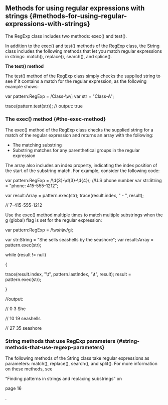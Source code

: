 ## Methods for using regular expressions with strings {#methods-for-using-regular-expressions-with-strings}

The RegExp class includes two methods: exec() and test().

In addition to the exec() and test() methods of the RegExp class, the String class includes the following methods that let you match regular expressions in strings: match(), replace(), search(), and splice().

**The test() method**

The test() method of the RegExp class simply checks the supplied string to see if it contains a match for the regular expression, as the following example shows:

var pattern:RegExp = /Class-\w/; var str = &quot;Class-A&quot;;

trace(pattern.test(str)); // output: true

### The exec() method {#the-exec-method}

The exec() method of the RegExp class checks the supplied string for a match of the regular expression and returns an array with the following:

*   The matching substring
*   Substring matches for any parenthetical groups in the regular expression

The array also includes an index property, indicating the index position of the start of the substring match. For example, consider the following code:

var pattern:RegExp = /\d{3}\-\d{3}-\d{4}/; //U.S phone number var str:String = &quot;phone: 415-555-1212&quot;;

var result:Array = pattern.exec(str); trace(result.index, &quot; - &quot;, result);

// 7-415-555-1212

Use the exec() method multiple times to match multiple substrings when the g (global) flag is set for the regular expression:

var pattern:RegExp = /\w*sh\w*/gi;

var str:String = &quot;She sells seashells by the seashore&quot;; var result:Array = pattern.exec(str);

while (result != null)

{

trace(result.index, &quot;\t&quot;, pattern.lastIndex, &quot;\t&quot;, result); result = pattern.exec(str);

}

//output:

// 0 3 She

// 10 19 seashells

// 27 35 seashore

### String methods that use RegExp parameters {#string-methods-that-use-regexp-parameters}

The following methods of the String class take regular expressions as parameters: match(), replace(), search(), and split(). For more information on these methods, see

“Finding patterns in strings and replacing substrings” on

page 16

.